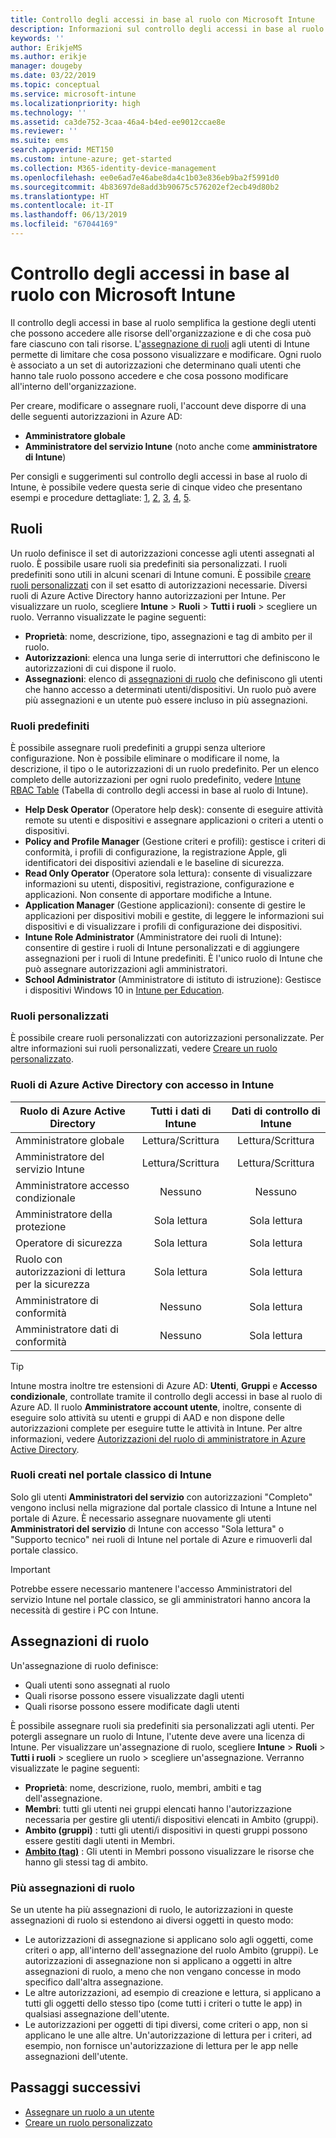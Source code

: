```yaml
---
title: Controllo degli accessi in base al ruolo con Microsoft Intune
description: Informazioni sul controllo degli accessi in base al ruolo e su come permette di controllare chi può eseguire determinate operazioni e apportare modifiche in Microsoft Intune.
keywords: ''
author: ErikjeMS
ms.author: erikje
manager: dougeby
ms.date: 03/22/2019
ms.topic: conceptual
ms.service: microsoft-intune
ms.localizationpriority: high
ms.technology: ''
ms.assetid: ca3de752-3caa-46a4-b4ed-ee9012ccae8e
ms.reviewer: ''
ms.suite: ems
search.appverid: MET150
ms.custom: intune-azure; get-started
ms.collection: M365-identity-device-management
ms.openlocfilehash: ee0e6ad7e46abe8da4c1b03e836eb9ba2f5991d0
ms.sourcegitcommit: 4b83697de8add3b90675c576202ef2ecb49d80b2
ms.translationtype: HT
ms.contentlocale: it-IT
ms.lasthandoff: 06/13/2019
ms.locfileid: "67044169"
---
```

# <a name="role-based-access-control-rbac-with-microsoft-intune"></a>Controllo degli accessi in base al ruolo con Microsoft Intune

Il controllo degli accessi in base al ruolo semplifica la gestione degli utenti che possono accedere alle risorse dell'organizzazione e di che cosa può fare ciascuno con tali risorse.  L'[assegnazione di ruoli](assign-role.md) agli utenti di Intune permette di limitare che cosa possono visualizzare e modificare. Ogni ruolo è associato a un set di autorizzazioni che determinano quali utenti che hanno tale ruolo possono accedere e che cosa possono modificare all'interno dell'organizzazione.

Per creare, modificare o assegnare ruoli, l'account deve disporre di una delle seguenti autorizzazioni in Azure AD:
- **Amministratore globale**
- **Amministratore del servizio Intune** (noto anche come **amministratore di Intune**)

Per consigli e suggerimenti sul controllo degli accessi in base al ruolo di Intune, è possibile vedere questa serie di cinque video che presentano esempi e procedure dettagliate: [1](https://www.youtube.com/watch?v=5deXLMLcnKY), [2](https://www.youtube.com/watch?v=38dnMBLuxbQ), [3](https://www.youtube.com/watch?v=6vqg9cAkMbY), [4](https://www.youtube.com/watch?v=5yOLajFFMHE), [5](https://www.youtube.com/watch?v=P5DDvsSF4Wk).

## <a name="roles"></a>Ruoli
Un ruolo definisce il set di autorizzazioni concesse agli utenti assegnati al ruolo.
È possibile usare ruoli sia predefiniti sia personalizzati. I ruoli predefiniti sono utili in alcuni scenari di Intune comuni. È possibile [creare ruoli personalizzati](create-custom-role.md) con il set esatto di autorizzazioni necessarie. Diversi ruoli di Azure Active Directory hanno autorizzazioni per Intune.
Per visualizzare un ruolo, scegliere **Intune** > **Ruoli** > **Tutti i ruoli** > scegliere un ruolo. Verranno visualizzate le pagine seguenti:

-   **Proprietà**: nome, descrizione, tipo, assegnazioni e tag di ambito per il ruolo. 
-   **Autorizzazioni**: elenca una lunga serie di interruttori che definiscono le autorizzazioni di cui dispone il ruolo.
-   **Assegnazioni**: elenco di [assegnazioni di ruolo]( assign-role.md) che definiscono gli utenti che hanno accesso a determinati utenti/dispositivi. Un ruolo può avere più assegnazioni e un utente può essere incluso in più assegnazioni.

### <a name="built-in-roles"></a>Ruoli predefiniti
È possibile assegnare ruoli predefiniti a gruppi senza ulteriore configurazione. Non è possibile eliminare o modificare il nome, la descrizione, il tipo o le autorizzazioni di un ruolo predefinito. Per un elenco completo delle autorizzazioni per ogni ruolo predefinito, vedere [Intune RBAC Table](https://gallery.technet.microsoft.com/Intune-RBAC-table-2e3c9a1a) (Tabella di controllo degli accessi in base al ruolo di Intune).

- **Help Desk Operator** (Operatore help desk): consente di eseguire attività remote su utenti e dispositivi e assegnare applicazioni o criteri a utenti o dispositivi.
- **Policy and Profile Manager** (Gestione criteri e profili): gestisce i criteri di conformità, i profili di configurazione, la registrazione Apple, gli identificatori dei dispositivi aziendali e le baseline di sicurezza.
- **Read Only Operator** (Operatore sola lettura): consente di visualizzare informazioni su utenti, dispositivi, registrazione, configurazione e applicazioni. Non consente di apportare modifiche a Intune.
- **Application Manager** (Gestione applicazioni): consente di gestire le applicazioni per dispositivi mobili e gestite, di leggere le informazioni sui dispositivi e di visualizzare i profili di configurazione dei dispositivi.
- **Intune Role Administrator** (Amministratore dei ruoli di Intune): consentire di gestire i ruoli di Intune personalizzati e di aggiungere assegnazioni per i ruoli di Intune predefiniti. È l'unico ruolo di Intune che può assegnare autorizzazioni agli amministratori.
- **School Administrator** (Amministratore di istituto di istruzione): Gestisce i dispositivi Windows 10 in [Intune per Education](introduction-intune-education.md).

### <a name="custom-roles"></a>Ruoli personalizzati
È possibile creare ruoli personalizzati con autorizzazioni personalizzate. Per altre informazioni sui ruoli personalizzati, vedere [Creare un ruolo personalizzato](create-custom-role.md).

### <a name="azure-active-directory-roles-with-intune-access"></a>Ruoli di Azure Active Directory con accesso in Intune
| Ruolo di Azure Active Directory | Tutti i dati di Intune | Dati di controllo di Intune |
| --- | :---: | :---: |
| Amministratore globale | Lettura/Scrittura | Lettura/Scrittura |
| Amministratore del servizio Intune | Lettura/Scrittura | Lettura/Scrittura |
| Amministratore accesso condizionale | Nessuno | Nessuno |
| Amministratore della protezione | Sola lettura | Sola lettura |
| Operatore di sicurezza | Sola lettura | Sola lettura |
| Ruolo con autorizzazioni di lettura per la sicurezza | Sola lettura | Sola lettura |
| Amministratore di conformità | Nessuno | Sola lettura |
| Amministratore dati di conformità | Nessuno | Sola lettura |

> [!TIP]
> Intune mostra inoltre tre estensioni di Azure AD: **Utenti**, **Gruppi** e **Accesso condizionale**, controllate tramite il controllo degli accessi in base al ruolo di Azure AD. Il ruolo **Amministratore account utente**, inoltre, consente di eseguire solo attività su utenti e gruppi di AAD e non dispone delle autorizzazioni complete per eseguire tutte le attività in Intune. Per altre informazioni, vedere [Autorizzazioni del ruolo di amministratore in Azure Active Directory](https://docs.microsoft.com/azure/active-directory/active-directory-assign-admin-roles).
### <a name="roles-created-in-the-intune-classic-portal"></a>Ruoli creati nel portale classico di Intune
Solo gli utenti **Amministratori del servizio** con autorizzazioni "Completo" vengono inclusi nella migrazione dal portale classico di Intune a Intune nel portale di Azure. È necessario assegnare nuovamente gli utenti **Amministratori del servizio** di Intune con accesso "Sola lettura" o "Supporto tecnico" nei ruoli di Intune nel portale di Azure e rimuoverli dal portale classico.
> [!IMPORTANT]
> Potrebbe essere necessario mantenere l'accesso Amministratori del servizio Intune nel portale classico, se gli amministratori hanno ancora la necessità di gestire i PC con Intune.

## <a name="role-assignments"></a>Assegnazioni di ruolo
Un'assegnazione di ruolo definisce:

- Quali utenti sono assegnati al ruolo
- Quali risorse possono essere visualizzate dagli utenti
- Quali risorse possono essere modificate dagli utenti

È possibile assegnare ruoli sia predefiniti sia personalizzati agli utenti. Per potergli assegnare un ruolo di Intune, l'utente deve avere una licenza di Intune.
Per visualizzare un'assegnazione di ruolo, scegliere **Intune** > **Ruoli** > **Tutti i ruoli** > scegliere un ruolo > scegliere un'assegnazione. Verranno visualizzate le pagine seguenti:

-   **Proprietà**: nome, descrizione, ruolo, membri, ambiti e tag dell'assegnazione.
-   **Membri**: tutti gli utenti nei gruppi elencati hanno l'autorizzazione necessaria per gestire gli utenti/i dispositivi elencati in Ambito (gruppi).
-   **Ambito (gruppi)** : tutti gli utenti/i dispositivi in questi gruppi possono essere gestiti dagli utenti in Membri.
-   **[Ambito (tag)](scope-tags.md)** : Gli utenti in Membri possono visualizzare le risorse che hanno gli stessi tag di ambito.

### <a name="multiple-role-assignments"></a>Più assegnazioni di ruolo
Se un utente ha più assegnazioni di ruolo, le autorizzazioni in queste assegnazioni di ruolo si estendono ai diversi oggetti in questo modo:

- Le autorizzazioni di assegnazione si applicano solo agli oggetti, come criteri o app, all'interno dell'assegnazione del ruolo Ambito (gruppi). Le autorizzazioni di assegnazione non si applicano a oggetti in altre assegnazioni di ruolo, a meno che non vengano concesse in modo specifico dall'altra assegnazione.
- Le altre autorizzazioni, ad esempio di creazione e lettura, si applicano a tutti gli oggetti dello stesso tipo (come tutti i criteri o tutte le app) in qualsiasi assegnazione dell'utente.
- Le autorizzazioni per oggetti di tipi diversi, come criteri o app, non si applicano le une alle altre. Un'autorizzazione di lettura per i criteri, ad esempio, non fornisce un'autorizzazione di lettura per le app nelle assegnazioni dell'utente.

## <a name="next-steps"></a>Passaggi successivi
- [Assegnare un ruolo a un utente](assign-role.md)
- [Creare un ruolo personalizzato](create-custom-role.md)
